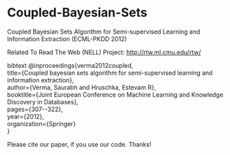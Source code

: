 # Coupled-Bayesian-Sets
Coupled Bayesian Sets Algorithm for Semi-supervised Learning and Information Extraction (ECML-PKDD 2012)

Related To Read The Web (NELL) Project: http://rtw.ml.cmu.edu/rtw/

bibtext
@inproceedings{verma2012coupled, <br/>
  title={Coupled bayesian sets algorithm for semi-supervised learning and information extraction}, <br />
  author={Verma, Saurabh and Hruschka, Estevam R}, <br />
  booktitle={Joint European Conference on Machine Learning and Knowledge Discovery in Databases}, <br />
  pages={307--322}, <br />
  year={2012}, <br />
  organization={Springer} <br/>
}

Please cite our paper, if you use our code. Thanks!

